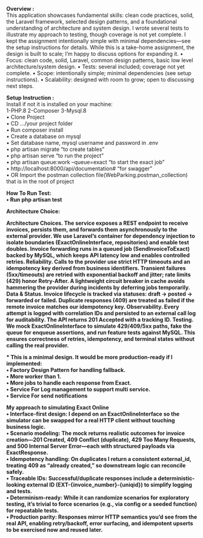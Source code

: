 
<b>Overview :</b>
<br>
This application showcases fundamental skills: clean code practices, solid, the Laravel framework, selected design patterns, and a foundational understanding of architecture and system design. I wrote several tests to illustrate my approach to testing, though coverage is not yet complete. I kept the assignment intentionally simple with minimal dependencies—see the setup instructions for details. While this is a take-home assignment, the design is built to scale; I’m happy to discuss options for expanding it.
    • Focus: clean code, solid, Laravel, common design patterns, basic low level architecture/system design.
    • Tests: several included; coverage not yet complete.
    • Scope: intentionally simple; minimal dependencies (see setup instructions).
    • Scalability: designed with room to grow; open to discussing next steps.


<b>Setup Instruction :</b>
<br>
Install if not it is installed on your machine:<br>
1-PHP.8    2-Composer 3-Mysql.8 <br>
    • Clone Project <br>
    • CD .../your project folder <br>
    • Run composer install <br>
    • Create a database on mysql <br>
    • Set database name, mysql username and password in .env <br>
    • php artisan migrate “to create tables” <br>
    • php artisan serve “to run the project”  <br>
    • php artisan queue:work –queue=exact “to start the exact job” <br>
    • http://localhost:8000/api/documentation# “for swagger” <br>
    • OR Import the postman collection file(WebParking.postman_collection) that is in the root of project <br>

<b>How To Run Test:<b><br>
    • Run php artisan test<br>

<b>Architecture Choice:</b><br>

Architecture Choices. The service exposes a REST endpoint to receive invoices, persists them, and forwards them asynchronously to the external provider. We use Laravel’s container for dependency injection to isolate boundaries (ExactOnlineInterface, repositories) and enable test doubles. Invoice forwarding runs in a queued job (SendInvoiceToExact) backed by MySQL, which keeps API latency low and enables controlled retries.
Reliability. Calls to the provider use strict HTTP timeouts and an idempotency key derived from business identifiers. Transient failures (5xx/timeouts) are retried with exponential backoff and jitter; rate limits (429) honor Retry-After. A lightweight circuit breaker in cache avoids hammering the provider during incidents by deferring jobs temporarily.
Data & Status. Invoice lifecycle is tracked via statuses: draft → posted → forwarded or failed. 
Duplicate responses (409) are treated as failed if the remote invoice matches our idempotency key. 
Observability. Every attempt is logged with correlation IDs and persisted to an external call log for auditability. The API returns 201 Accepted with a tracking ID.
Testing. We mock ExactOnlineInterface to simulate 429/409/5xx paths, fake the queue for enqueue assertions, and run feature tests against MySQL. This ensures correctness of retries, idempotency, and terminal states without calling the real provider.

<b>* This is a minimal design. It would be more production-ready if I implemented:</b><br>
    • Factory Design Pattern for handling fallback. <br>
    • More worker than 1.<br>
    • More jobs to handle each response from Exact. <br>
    • Service For Log management to support multi service. <br> 
    • Service For send notifications <br>

<b>My approach to simulating Exact Online</b><br>
    • Interface-first design: I depend on an ExactOnlineInterface so the simulator can be swapped for a real HTTP client without touching business logic.<br>
    • Scenario modeling: The mock returns realistic outcomes for invoice creation—201 Created, 409 Conflict (duplicate), 429 Too Many Requests, and 500 Internal Server Error—each with structured payloads via ExactResponse.<br>
    • Idempotency handling: On duplicates I return a consistent external_id, treating 409 as “already created,” so downstream logic can reconcile safely.<br>
    • Traceable IDs: Successful/duplicate responses include a deterministic-looking external ID (EXT-{invoice_number}-{uniqid}) to simplify logging and tests.<br>
    • Determinism-ready: While it can randomize scenarios for exploratory testing, it’s trivial to force scenarios (e.g., via config or a seeded function) for repeatable tests.<br>
    • Production parity: Responses mirror HTTP semantics you’d see from the real API, enabling retry/backoff, error surfacing, and idempotent upserts to be exercised now and reused later.<br>



